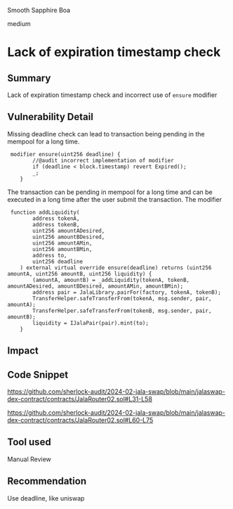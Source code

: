 Smooth Sapphire Boa

medium

# Lack of expiration timestamp check

## Summary
Lack of expiration timestamp check and incorrect use of `ensure` modifier
## Vulnerability Detail

Missing deadline check can lead to transaction being pending in the mempool for a long time.
```solidity
 modifier ensure(uint256 deadline) {
        //@audit incorrect implementation of modifier
        if (deadline < block.timestamp) revert Expired();
        _;
    } 
```
The transaction can be pending in mempool for a long time and can be executed in a long time after the user submit the transaction.
The modifier 

```solidity
 function addLiquidity(
        address tokenA,
        address tokenB,
        uint256 amountADesired,
        uint256 amountBDesired,
        uint256 amountAMin,
        uint256 amountBMin,
        address to,
        uint256 deadline
    ) external virtual override ensure(deadline) returns (uint256 amountA, uint256 amountB, uint256 liquidity) {
        (amountA, amountB) = _addLiquidity(tokenA, tokenB, amountADesired, amountBDesired, amountAMin, amountBMin);
        address pair = JalaLibrary.pairFor(factory, tokenA, tokenB);
        TransferHelper.safeTransferFrom(tokenA, msg.sender, pair, amountA);
        TransferHelper.safeTransferFrom(tokenB, msg.sender, pair, amountB);
        liquidity = IJalaPair(pair).mint(to);
    }
```
## Impact

## Code Snippet


https://github.com/sherlock-audit/2024-02-jala-swap/blob/main/jalaswap-dex-contract/contracts/JalaRouter02.sol#L31-L58

https://github.com/sherlock-audit/2024-02-jala-swap/blob/main/jalaswap-dex-contract/contracts/JalaRouter02.sol#L60-L75
## Tool used

Manual Review

## Recommendation
Use deadline, like uniswap